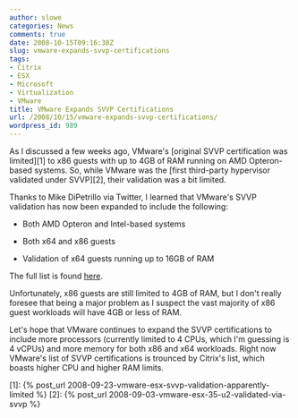 ```yaml
---
author: slowe
categories: News
comments: true
date: 2008-10-15T09:16:38Z
slug: vmware-expands-svvp-certifications
tags:
- Citrix
- ESX
- Microsoft
- Virtualization
- VMware
title: VMware Expands SVVP Certifications
url: /2008/10/15/vmware-expands-svvp-certifications/
wordpress_id: 989
---
```


As I discussed a few weeks ago, VMware's [original SVVP certification was limited][1] to x86 guests with up to 4GB of RAM running on AMD Opteron-based systems. So, while VMware was the [first third-party hypervisor validated under SVVP][2], their validation was a bit limited.

Thanks to Mike DiPetrillo via Twitter, I learned that VMware's SVVP validation has now been expanded to include the following:

* Both AMD Opteron and Intel-based systems

* Both x64 and x86 guests

* Validation of x64 guests running up to 16GB of RAM

The full list is found [here](http://windowsservercatalog.com/item.aspx?idItem=fb304f90-92ed-4bed-ae4f-96805c16b61c&bCatID=1521).

Unfortunately, x86 guests are still limited to 4GB of RAM, but I don't really foresee that being a major problem as I suspect the vast majority of x86 guest workloads will have 4GB or less of RAM.

Let's hope that VMware continues to expand the SVVP certifications to include more processors (currently limited to 4 CPUs, which I'm guessing is 4 vCPUs) and more memory for both x86 and x64 workloads. Right now VMware's list of SVVP certifications is trounced by Citrix's list, which boasts higher CPU and higher RAM limits.

[1]: {% post_url 2008-09-23-vmware-esx-svvp-validation-apparently-limited %}
[2]: {% post_url 2008-09-03-vmware-esx-35-u2-validated-via-svvp %}
